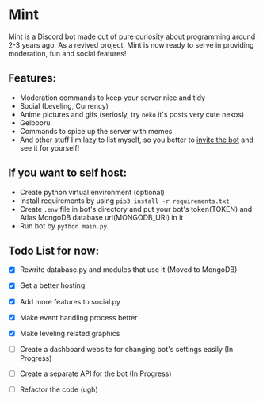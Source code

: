 # Mint
Mint is a Discord bot made out of pure curiosity about programming around 2-3 years ago. As a revived project, Mint is now ready to serve in providing moderation, fun and social features!

## Features:
* Moderation commands to keep your server nice and tidy
* Social (Leveling, Currency)
* Anime pictures and gifs (seriosly, try `neko` it's posts very cute nekos)
* Gelbooru
* Commands to spice up the server with memes
* And other stuff I'm lazy to list myself, so you better to [invite the bot](https://discord.com/oauth2/authorize?client_id=424862035063603202&scope=bot&permissions=2146958839) and see it for yourself!

## If you want to self host:
* Create python virtual environment (optional)
* Install requirements by using `pip3 install -r requirements.txt`
* Create `.env` file in bot's directory and put your bot's token(TOKEN) and Atlas MongoDB database url(MONGODB_URI) in it
* Run bot by `python main.py`

## Todo List for now:

- [x] Rewrite database.py and modules that use it (Moved to MongoDB)
- [x] Get a better hosting
- [x] Add more features to social.py
- [x] Make event handling process better
- [x] Make leveling related graphics
- [ ] Create a dashboard website for changing bot's settings easily (In Progress)
- [ ] Create a separate API for the bot (In Progress)
- [ ] Refactor the code (ugh)


